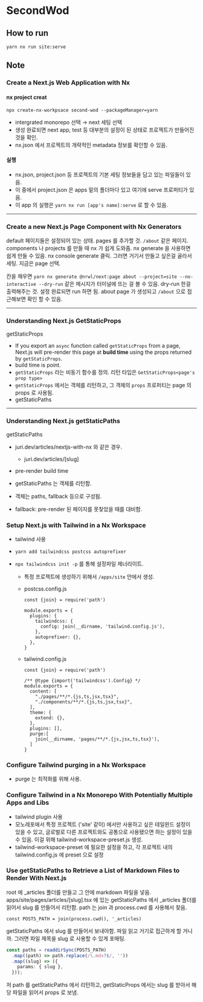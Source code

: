 # SecondWod

## How to run

```
yarn nx run site:serve
```

## Note

### Create a Next.js Web Application with Nx

#### nx project creat

```
npx create-nx-workpsace second-wod --packageManager=yarn
```

- intergrated monorepo 선택 → next 세팅 선택
- 생성 완료되면 next app, test 등 대부분의 설정이 된 상태로 프로젝트가 만들어진 것을 확인.
- nx.json 에서 프로젝트의 개략적인 metadata 정보를 확인할 수 있음.

#### 실행

- nx.json, project.json 등 프로젝트의 기본 세팅 정보들을 담고 있는 파일들이 있음.
- 이 중에서 project.json 은 apps 밑의 폴더마다 있고 여기에 serve 프로퍼티가 있음.
- 이 app 의 실행은 `yarn nx run [app's name]:serve` 로 할 수 있음.

---

### Create a new Next.js Page Component with Nx Generators

default 페이지들은 설정되어 있는 상태.
pages 를 추가할 것. `/about` 같은 페이지.
components 나 projects 를 만들 때 nx 가 쉽게 도와줌.
nx generate 을 사용하면 쉽게 만들 수 있음.
nx console generate 클릭. 그러면 거기서 만들고 싶은걸 골라서 세팅.
지금은 page 선택.

칸을 채우면 `yarn nx generate @nrwl/next:page about --project=site --no-interactive --dry-run` 같은 메시지가 터미널에 뜨는 걸 볼 수 있음.
dry-run 한걸 출력해주는 것.
설정 완료되면 run 하면 됨.
about page 가 생성되고 `/about` 으로 접근해보면 확인 할 수 있음.

---

### Understanding Next.js GetStaticProps

getStaticProps

- If you export an `async` function called `getStaticProps` from a page, Next.js will pre-render this page at **build time** using the props returned by `getStaticProps`.
- build time is point.
- `getStaticProps` 라는 비동기 함수를 정의. 리턴 타입은 `GetStaticProps<page's prop type>`
- `getStaticProps` 에서는 객체를 리턴하고, 그 객체의 `props` 프로퍼티는 page 의 props 로 사용됨.
- getStaticPaths

---

### Understanding Next.js getStaticPaths

getStaticPaths

- juri.dev/articles/nextjs-with-nx 와 같은 경우.

  - juri.dev/articles/[slug]

- pre-render build time

- getStaticPaths 는 객체를 리턴함.
- 객체는 paths, fallback 등으로 구성됨.
- fallback: pre-render 된 페이지를 못찾았을 때를 대비함.

### Setup Next.js with Tailwind in a Nx Workspace

- tailwind 사용
- `yarn add tailwindcss postcss autoprefixer`
- `npx tailwindcss init -p` 를 통해 설정파일 제너리이트.

  - 특정 프로젝트에 생성하기 위해서 `/apps/site` 안에서 생성.
  - postcss.config.js

    ```
    const {join} = require('path')

    module.exports = {
      plugins: {
        tailwindcss: {
          config: join(__dirname, 'tailwind.config.js'),
        },
        autoprefixer: {},
      },
    }
    ```

  - tailwind.config.js

    ```
    const {join} = require('path')

    /** @type {import('tailwindcss').Config} */
    module.exports = {
      content: [
        "./pages/**/*.{js,ts,jsx,tsx}",
        "./components/**/*.{js,ts,jsx,tsx}",
      ],
      theme: {
        extend: {},
      },
      plugins: [],
      purge:[
        join(__dirname, 'pages/**/*.{js,jsx,ts,tsx}'),
      ]
    }
    ```

### Configure Tailwind purging in a Nx Workspace

- purge 는 최적화를 위해 사용.

### Configure Tailwind in a Nx Monorepo With Potentially Multiple Apps and Libs

- tailwind plugin 사용
- 모노레포에서 특정 프로젝트 ('site' 같이) 에서만 사용하고 싶은 테일윈드 설정이 있을 수 있고, 글로벌로 다른 프로젝트와도 공통으로 사용됐으면 하는 설정이 있을 수 있음. 이걸 위해 tailwind-workspace-preset.js 생성.
- tailwind-workspace-preset 에 필요한 설정을 하고, 각 프로젝트 내의 tailwind.config.js 에 preset 으로 설정

### Use getStaticPaths to Retrieve a List of Markdown Files to Render With Next.js

root 에 \_articles 폴더를 만들고 그 안에 markdown 파일을 넣음.
apps/site/pages/articles/[slug].tsx 에 있는 getStaticPaths 에서 \_articles 폴더를 읽어서 slug 를 만들어서 리턴함.
path 는 join 과 process.cwd 를 사용해서 찾음.

```
const POSTS_PATH = join(process.cwd(), '_articles)
```

getStaticPaths 에서 slug 를 만들어서 보내야함. 파일 읽고 거기로 접근하게 할 거니까.
그러면 파일 제목을 slug 로 사용할 수 있게 포매팅.

```ts
const paths = readdirSync(POSTS_PATH)
  .map((path) => path.replace(/\.mdx?$/, ''))
  .map((slug) => ({
    params: { slug },
  }));
```

저 path 를 getStaticPaths 에서 리턴하고, getStaticProps 에서는 slug 를 받아서 해당 파일을 읽어서 props 로 보냄.
